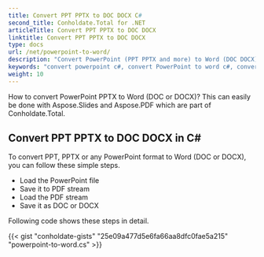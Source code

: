 ```yaml
---
title: Convert PPT PPTX to DOC DOCX C#
second_title: Conholdate.Total for .NET
articleTitle: Convert PPT PPTX to DOC DOCX
linktitle: Convert PPT PPTX to DOC DOCX
type: docs
url: /net/powerpoint-to-word/
description: "Convert PowerPoint (PPT PPTX and more) to Word (DOC DOCX) file formats in C#."
keywords: "convert powerpoint c#, convert PowerPoint to word c#, convert pptx to docx c#, convert ppt to doc c#, .NET convert ppt pptx, ppt to docx .net, pptx to docx asp .net, c# converter for ppt, c# converter for pptx, pptx to word c#, slides to docx pages"
weight: 10
---
```


How to convert PowerPoint PPTX to Word (DOC or DOCX)? This can easily be done with Aspose.Slides and Aspose.PDF which are part of Conholdate.Total.

## **Convert PPT PPTX to DOC DOCX in C#**
To convert PPT, PPTX or any PowerPoint format to Word (DOC or DOCX), you can follow these simple steps.

- Load the PowerPoint file 
- Save it to PDF stream
- Load the PDF stream
- Save it as DOC or DOCX

Following code shows these steps in detail.

{{< gist "conholdate-gists" "25e09a477d5e6fa66aa8dfc0fae5a215" "powerpoint-to-word.cs" >}}